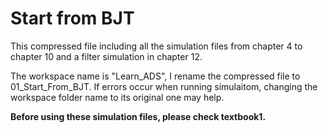 # Start from BJT

This compressed file including all the simulation files from chapter 4 to chapter 10 and a filter simulation in chapter 12.

The workspace name is "Learn_ADS", I rename the compressed file to 01_Start_From_BJT. If errors occur when running simulaitom, changing the workspace folder name to its original one may help.

**Before using these simulation files, please check textbook1.**
